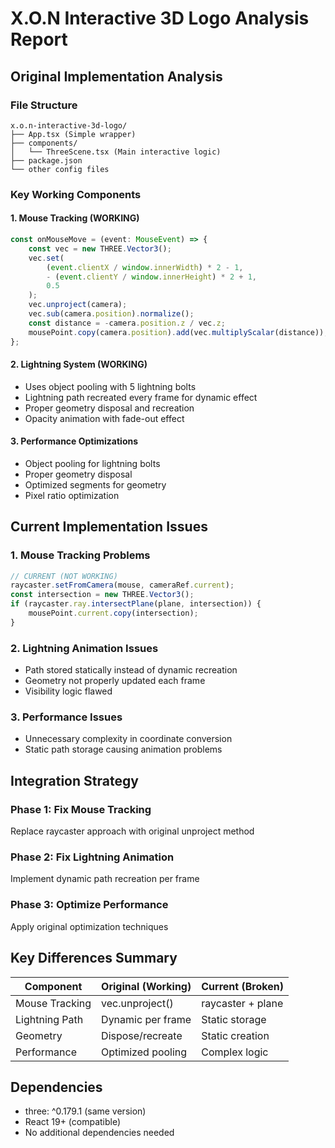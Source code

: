 # X.O.N Interactive 3D Logo Analysis Report

## Original Implementation Analysis

### File Structure
```
x.o.n-interactive-3d-logo/
├── App.tsx (Simple wrapper)
├── components/
│   └── ThreeScene.tsx (Main interactive logic)
├── package.json
└── other config files
```

### Key Working Components

#### 1. Mouse Tracking (WORKING)
```typescript
const onMouseMove = (event: MouseEvent) => {
    const vec = new THREE.Vector3();
    vec.set(
        (event.clientX / window.innerWidth) * 2 - 1,
        - (event.clientY / window.innerHeight) * 2 + 1,
        0.5
    );
    vec.unproject(camera);
    vec.sub(camera.position).normalize();
    const distance = -camera.position.z / vec.z;
    mousePoint.copy(camera.position).add(vec.multiplyScalar(distance));
};
```

#### 2. Lightning System (WORKING)
- Uses object pooling with 5 lightning bolts
- Lightning path recreated every frame for dynamic effect
- Proper geometry disposal and recreation
- Opacity animation with fade-out effect

#### 3. Performance Optimizations
- Object pooling for lightning bolts
- Proper geometry disposal
- Optimized segments for geometry
- Pixel ratio optimization

## Current Implementation Issues

### 1. Mouse Tracking Problems
```typescript
// CURRENT (NOT WORKING)
raycaster.setFromCamera(mouse, cameraRef.current);
const intersection = new THREE.Vector3();
if (raycaster.ray.intersectPlane(plane, intersection)) {
    mousePoint.current.copy(intersection);
}
```

### 2. Lightning Animation Issues
- Path stored statically instead of dynamic recreation
- Geometry not properly updated each frame
- Visibility logic flawed

### 3. Performance Issues
- Unnecessary complexity in coordinate conversion
- Static path storage causing animation problems

## Integration Strategy

### Phase 1: Fix Mouse Tracking
Replace raycaster approach with original unproject method

### Phase 2: Fix Lightning Animation
Implement dynamic path recreation per frame

### Phase 3: Optimize Performance
Apply original optimization techniques

## Key Differences Summary

| Component | Original (Working) | Current (Broken) |
|-----------|-------------------|------------------|
| Mouse Tracking | vec.unproject() | raycaster + plane |
| Lightning Path | Dynamic per frame | Static storage |
| Geometry | Dispose/recreate | Static creation |
| Performance | Optimized pooling | Complex logic |

## Dependencies
- three: ^0.179.1 (same version)
- React 19+ (compatible)
- No additional dependencies needed